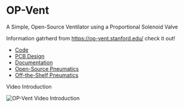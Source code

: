# OP-Vent
A Simple, Open-Source Ventilator using a Proportional Solenoid Valve

Information gatrherd from https://op-vent.stanford.edu/ check it out!

- [Code](/code)
- [PCB Design](/OPVentPCB_V2.2)
- [Documentation](https://op-vent.stanford.edu/docs/need.html)
- [Open-Source Pneumatics](open-source-pneumatics)
- [Off-the-Shelf Pneumatics](off-the-shelf-pneumatics)

Video Introduction

![OP-Vent Video Introduction](https://img.youtube.com/vi/vAR43ow1w0Q/0.jpg)
